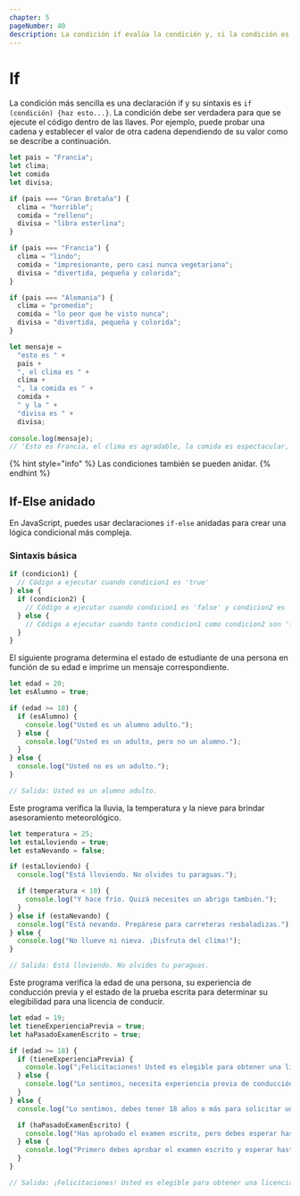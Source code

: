 ```yaml
---
chapter: 5
pageNumber: 40
description: La condición if evalúa la condición y, si la condición es verdadera, se ejecuta el bloque de código que sigue a la declaración if; de lo contrario, se omite.
---
```


# If

La condición más sencilla es una declaración if y su sintaxis es `if (condición) {haz esto...}`. La condición debe ser verdadera para que se ejecute el código dentro de las llaves. Por ejemplo, puede probar una cadena y establecer el valor de otra cadena dependiendo de su valor como se describe a continuación.

```javascript
let pais = "Francia";
let clima;
let comida
let divisa;

if (pais === "Gran Bretaña") {
  clima = "horrible";
  comida = "relleno";
  divisa = "libra esterlina";
}

if (pais === "Francia") {
  clima = "lindo";
  comida = "impresionante, pero casi nunca vegetariana";
  divisa = "divertida, pequeña y colorida";
}

if (pais === "Alemania") {
  clima = "promedio";
  comida = "lo peor que he visto nunca";
  divisa = "divertida, pequeña y colorida";
}

let mensaje =
  "esto es " +
  pais +
  ", el clima es " +
  clima +
  ", la comida es " +
  comida +
  " y la " +
  "divisa es " +
  divisa;
  
console.log(mensaje);
// 'Esto es Francia, el clima es agradable, la comida es espectacular, pero casi nunca es vegetariana y la moneda es divertida, pequeña y colorida.'
```

{% hint style="info" %}
Las condiciones también se pueden anidar.
{% endhint %}

## If-Else anidado

En JavaScript, puedes usar declaraciones `if-else` anidadas para crear una lógica condicional más compleja.

### Sintaxis básica

```javascript
if (condicion1) {
  // Código a ejecutar cuando condicion1 es 'true'
} else {
  if (condicion2) {
    // Código a ejecutar cuando condicion1 es 'false' y condicion2 es 'true'
  } else {
    // Código a ejecutar cuando tanto condicion1 como condicion2 son 'false'
  }
}
```

El siguiente programa determina el estado de estudiante de una persona en función de su edad e imprime un mensaje correspondiente.

```JavaScript
let edad = 20;
let esAlumno = true;

if (edad >= 18) {
  if (esAlumno) {
    console.log("Usted es un alumno adulto.");
  } else {
    console.log("Usted es un adulto, pero no un alumno.");
  }
} else {
  console.log("Usted no es un adulto.");
}

// Salida: Usted es un alumno adulto.
```

Este programa verifica la lluvia, la temperatura y la nieve para brindar asesoramiento meteorológico.

```JavaScript
let temperatura = 25;
let estaLloviendo = true;
let estaNevando = false;

if (estaLloviendo) {
  console.log("Está lloviendo. No olvides tu paraguas.");

  if (temperatura < 10) {
    console.log("Y hace frío. Quizá necesites un abrigo también.");
  }
} else if (estaNevando) {
  console.log("Está nevando. Prepárese para carreteras resbaladizas.");
} else {
  console.log("No llueve ni nieva. ¡Disfruta del clima!");
}

// Salida: Está lloviendo. No olvides tu paraguas.
```

Este programa verifica la edad de una persona, su experiencia de conducción previa y el estado de la prueba escrita para determinar su elegibilidad para una licencia de conducir.

```JavaScript
let edad = 19;
let tieneExperienciaPrevia = true;
let haPasadoExamenEscrito = true;

if (edad >= 18) {
  if (tieneExperienciaPrevia) {
    console.log("¡Felicitaciones! Usted es elegible para obtener una licencia de conducir.");
  } else {
    console.log("Lo sentimos, necesita experiencia previa de conducción para obtener una licencia de conducir.");
  }
} else {
  console.log("Lo sentimos, debes tener 18 años o más para solicitar una licencia de conducir.");

  if (haPasadoExamenEscrito) {
    console.log("Has aprobado el examen escrito, pero debes esperar hasta cumplir 18 años para presentar la solicitud.");
  } else {
    console.log("Primero debes aprobar el examen escrito y esperar hasta tener 18 años para postularte.");
  }
}

// Salida: ¡Felicitaciones! Usted es elegible para obtener una licencia de conducir.

```
